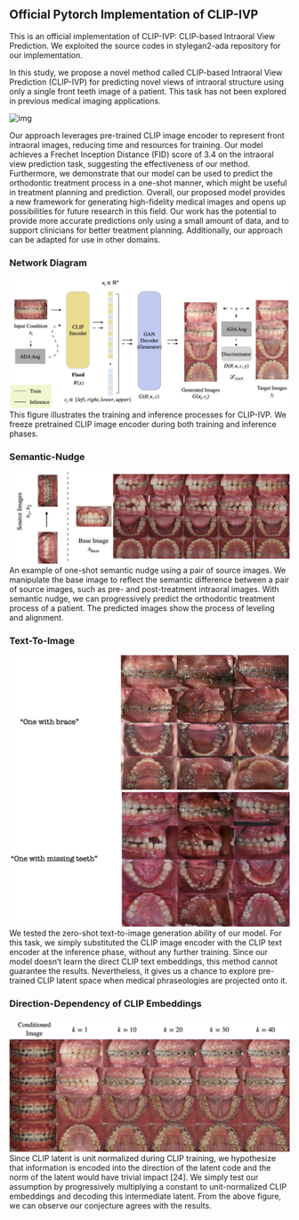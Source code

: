 ## Official Pytorch Implementation of CLIP-IVP

This is an official implementation of CLIP-IVP: CLIP-based Intraoral View Prediction. 
We exploited the source codes in stylegan2-ada repository for our implementation.

In this study, we propose a novel method called CLIP-based Intraoral View Prediction (CLIP-IVP) for predicting novel views of intraoral structure using only a single front teeth image of a patient. This
task has not been explored in previous medical imaging applications.

![img](sample.png)

Our approach leverages pre-trained CLIP image encoder to represent
front intraoral images, reducing time and resources for training. Our
model achieves a Frechet Inception Distance (FID) score of 3.4 on the intraoral
view prediction task, suggesting the effectiveness of our method.
Furthermore, we demonstrate that our model can be used to predict
the orthodontic treatment process in a one-shot manner, which might
be useful in treatment planning and prediction. Overall, our proposed
model provides a new framework for generating high-fidelity medical
images and opens up possibilities for future research in this field. Our
work has the potential to provide more accurate predictions only using
a small amount of data, and to support clinicians for better treatment
planning. Additionally, our approach can be adapted for use in other domains.

### Network Diagram
![img](network_figure.png)
This figure illustrates the training and inference processes for CLIP-IVP. We freeze pretrained CLIP image encoder during both training and inference phases. 

### Semantic-Nudge
![img](semantic-nudge.png)
An example of one-shot semantic nudge using a pair of source images. We
manipulate the base image to reflect the semantic difference between a pair of
source images, such as pre- and post-treatment intraoral images. With semantic
nudge, we can progressively predict the orthodontic treatment process of a
patient. The predicted images show the process of leveling and alignment.

### Text-To-Image 
![img](text-image.png)
We tested the zero-shot text-to-image generation ability of our model. For this task, we simply substituted the CLIP image encoder with the CLIP text encoder at the inference phase, without any further training. Since our model doesn’t learn the direct CLIP text embeddings, this method cannot guarantee the results. Nevertheless, it gives us a chance to explore pre- trained CLIP latent space when medical phraseologies are projected onto it.

### Direction-Dependency of CLIP Embeddings
![img](clip-direction-dependency.png)
Since CLIP latent is unit normalized during CLIP training, we hypothesize that information is encoded into the direction of the latent code and the norm of the latent would have trivial impact [24]. We simply test our assumption by progressively multiplying a constant to unit-normalized CLIP embeddings and decoding this intermediate latent. From the above figure, we can observe our conjecture agrees with the results.